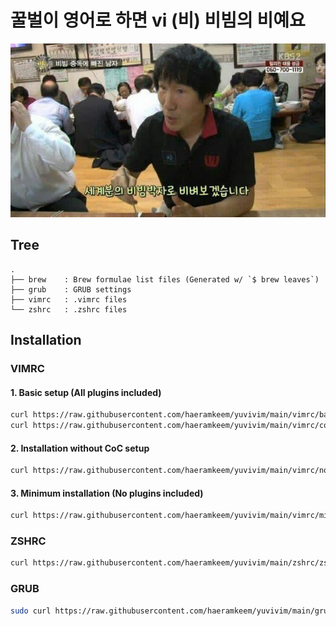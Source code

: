 # 꿀벌이 영어로 하면 vi (비) 비빔의 비예요

![bibim](./docs/images/bibim.jpeg)

## Tree

```
.
├── brew    : Brew formulae list files (Generated w/ `$ brew leaves`)
├── grub    : GRUB settings
├── vimrc   : .vimrc files
└── zshrc   : .zshrc files
```

## Installation

### VIMRC

#### 1. Basic setup (All plugins included)

```bash
curl https://raw.githubusercontent.com/haeramkeem/yuvivim/main/vimrc/basic.vim -o ~/.vimrc
curl https://raw.githubusercontent.com/haeramkeem/yuvivim/main/vimrc/coc-settings.json -o ~/.vim/coc-settings.json
```

#### 2. Installation without CoC setup

```bash
curl https://raw.githubusercontent.com/haeramkeem/yuvivim/main/vimrc/no-coc.vim -o ~/.vimrc
```

#### 3. Minimum installation (No plugins included)

```bash
curl https://raw.githubusercontent.com/haeramkeem/yuvivim/main/vimrc/minimum.vim -o ~/.vimrc
```

### ZSHRC

```bash
curl https://raw.githubusercontent.com/haeramkeem/yuvivim/main/zshrc/zshrc > ~/.zshrc
```

### GRUB

```bash
sudo curl https://raw.githubusercontent.com/haeramkeem/yuvivim/main/grub/grub -o /etc/default/grub
```
